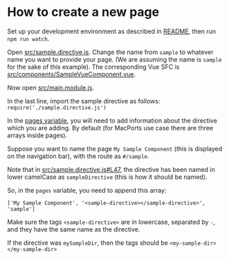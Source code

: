 # How to create a new page

Set up your development environment as described in [README](../README.md), then run `npm run watch`.

Open [src/sample.directive.js](../src/sample.directive.js). Change the name from `sample` to whatever name you want to provide your page. (We are assuming the name is `sample` for the sake of this example). The corresponding Vue SFC is [src/components/SampleVueComponent.vue](../src/components/SampleVueComponent.vue).

Now open [src/main.module.js](../src/main.module.js).

In the last line, import the sample directive as follows:
`require('./sample.directive.js')`

In the [pages variable](../src/main.module.js#L30), you will need to add information about the directive which you are adding. By default (for MacPorts use case there are three arrays inside pages).

Suppose you want to name the page `My Sample Component` (this is displayed on the navigation bar), with the route as `#/sample`.

Note that in [src/sample.directive.js#L47](../src/sample.directive.js#L47), the directive has been named in lower camelCase as `sampleDirective` (this is how it should be named).

So, in the `pages` variable, you need to append this array:

`['My Sample Component', '<sample-directive></sample-directive>', 'sample']`

Make sure the tags `<sample-directive>` are in lowercase, separated by `-`, and they have the same name as the directive.

If the directive was `mySampleDir`, then the tags should be `<my-sample-dir></my-sample-dir>`
